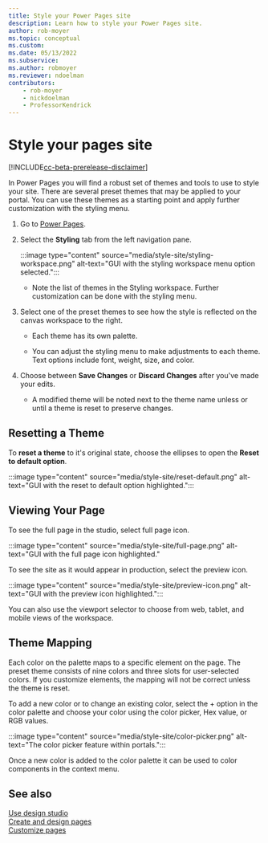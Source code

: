 ```yaml
---
title: Style your Power Pages site
description: Learn how to style your Power Pages site.
author: rob-moyer
ms.topic: conceptual
ms.custom: 
ms.date: 05/13/2022
ms.subservice:
ms.author: robmoyer 
ms.reviewer: ndoelman
contributors:
    - rob-moyer
    - nickdoelman
    - ProfessorKendrick
---
```


# Style your pages site

[!INCLUDE[cc-beta-prerelease-disclaimer](../includes/cc-beta-prerelease-disclaimer.md)]

In Power Pages you will find a robust set of themes and tools to use to style your site. There are several preset themes that may be applied to your portal.  You can use these themes as a starting point and apply further customization with the styling menu.

1. Go to [Power Pages](https://make.powerpages.microsoft.com/).

1. Select the **Styling** tab from the left navigation pane.

    :::image type="content" source="media/style-site/styling-workspace.png" alt-text="GUI with the styling workspace menu option selected.":::

    - Note the list of themes in the Styling workspace. Further customization can be done with the styling menu.

1. Select one of the preset themes to see how the style is reflected on the canvas workspace to the right.

    - Each theme has its own palette.

    - You can adjust the styling menu to make adjustments to each theme. Text options include font, weight, size, and color.

1. Choose between **Save Changes** or **Discard Changes** after you've made your edits.

    - A modified theme will be noted next to the theme name unless or until a theme is reset to preserve changes.

## Resetting a Theme

To **reset a theme** to it's original state, choose the ellipses to open the **Reset to default option**.

:::image type="content" source="media/style-site/reset-default.png" alt-text="GUI with the reset to default option highlighted.":::

## Viewing Your Page

To see the full page in the studio, select full page icon.

:::image type="content" source="media/style-site/full-page.png" alt-text="GUI with the full page icon highlighted."

To see the site as it would appear in production, select the preview icon.

:::image type="content" source="media/style-site/preview-icon.png" alt-text="GUI with the preview icon highlighted.":::

You can also use the viewport selector to choose from web, tablet, and mobile views of the workspace.  

## Theme Mapping

Each color on the palette maps to a specific element on the page.  The preset theme consists of nine colors and three slots for user-selected colors.  If you customize elements, the mapping will not be correct unless the theme is reset.  

To add a new color or to change an existing color, select the + option in the color palette and choose your color using the color picker, Hex value, or RGB values.

:::image type="content" source="media/style-site/color-picker.png" alt-text="The color picker feature within portals.":::

Once a new color is added to the color palette it can be used to color components in the context menu.

## See also

[Use design studio](use-design-studio.md)<br>
[Create and design pages](first-page.md)  
[Customize pages](customize-pages.md)
